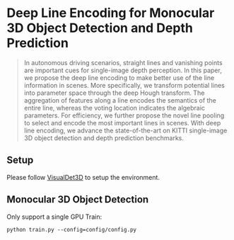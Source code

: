 # Deep Line Encoding for Monocular 3D Object Detection and Depth Prediction
>In autonomous driving scenarios, straight lines and vanishing points are important cues for single-image depth perception. In this paper, we propose the deep line encoding to make better use of the line information in scenes. More specifically, we transform potential lines into parameter space through the deep Hough transform. The aggregation of features along a line encodes the semantics of the entire line, whereas the voting location indicates the algebraic parameters. For efficiency, we further propose the novel line pooling to select and encode the most important lines in scenes. With deep line encoding, we advance the state-of-the-art on KITTI single-image 3D object detection and depth prediction benchmarks.

## Setup
Please follow [VisualDet3D](https://github.com/Owen-Liuyuxuan/visualDet3D) to setup the environment.

## Monocular 3D Object Detection
Only support a single GPU
Train:
```
python train.py --config=config/config.py
```

 
